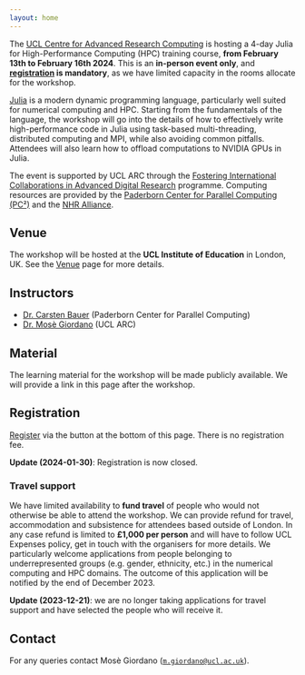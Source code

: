 ```yaml
---
layout: home
---
```


The [UCL Centre for Advanced Research
Computing](https://www.ucl.ac.uk/advanced-research-computing) is hosting a 4-day
Julia for High-Performance Computing (HPC) training course, **from February 13th
to February 16th 2024**.
This is an **in-person event only**, and **[registration](#registration) is mandatory**, as we have limited capacity in the rooms allocate for the workshop.

[Julia](https://julialang.org/) is a modern dynamic programming language,
particularly well suited for numerical computing and HPC.  Starting from the
fundamentals of the language, the workshop will go into the details of how to
effectively write high-performance code in Julia using task-based
multi-threading, distributed computing and MPI, while also avoiding common
pitfalls.  Attendees will also learn how to offload computations to NVIDIA GPUs
in Julia.

The event is supported by UCL ARC through the [Fostering International
Collaborations in Advanced Digital
Research](https://www.ucl.ac.uk/advanced-research-computing/fostering-international-collaborations-advanced-digital-research)
programme.  Computing resources are provided by the [Paderborn Center for
Parallel Computing (PC²)](https://pc2.uni-paderborn.de/) and the [NHR
Alliance](https://www.nhr-verein.de/).

## Venue

The workshop will be hosted at the **UCL Institute of Education** in London, UK.
See the [Venue](venue) page for more details.

## Instructors

* [Dr. Carsten Bauer](instructors/carsten-bauer/) (Paderborn Center for Parallel Computing)
* [Dr. Mosè Giordano](instructors/mose-giordano/) (UCL ARC)

## Material

The learning material for the workshop will be made publicly available.
We will provide a link in this page after the workshop.

## Registration

[Register](https://buytickets.at/uclarc/1086021/r/ws) via the button at the bottom of
this page.  There is no registration fee.

**Update (2024-01-30)**: Registration is now closed.

### Travel support

We have limited availability to **fund travel** of people who would not otherwise
be able to attend the workshop.  We can provide refund for travel, accommodation
and subsistence for attendees based outside of London.  In any case refund is
limited to **£1,000 per person** and will have to follow UCL Expenses policy,
get in touch with the organisers for more details.  We particularly welcome
applications from people belonging to underrepresented groups (e.g. gender,
ethnicity, etc.) in the numerical computing and HPC domains.  The outcome of
this application will be notified by the end of December 2023.

**Update (2023-12-21)**: we are no longer taking applications for travel support
and have selected the people who will receive it.

## Contact

For any queries contact Mosè Giordano ([`m.giordano@ucl.ac.uk`](mailto:m.giordano@ucl.ac.uk)).
